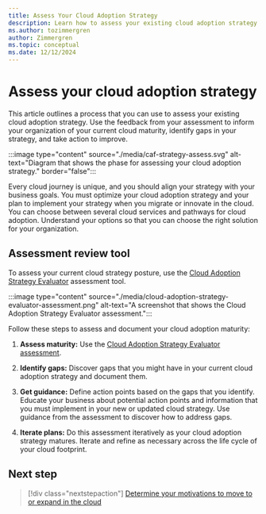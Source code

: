 ```yaml
---
title: Assess Your Cloud Adoption Strategy
description: Learn how to assess your existing cloud adoption strategy so that you can identify gaps in your strategy and take action to improve.
ms.author: tozimmergren
author: Zimmergren
ms.topic: conceptual
ms.date: 12/12/2024
---
```


# Assess your cloud adoption strategy

This article outlines a process that you can use to assess your existing cloud adoption strategy. Use the feedback from your assessment to inform your organization of your current cloud maturity, identify gaps in your strategy, and take action to improve.

:::image type="content" source="./media/caf-strategy-assess.svg" alt-text="Diagram that shows the phase for assessing your cloud adoption strategy." border="false":::

Every cloud journey is unique, and you should align your strategy with your business goals. You must optimize your cloud adoption strategy and your plan to implement your strategy when you migrate or innovate in the cloud. You can choose between several cloud services and pathways for cloud adoption. Understand your options so that you can choose the right solution for your organization.

## Assessment review tool

To assess your current cloud strategy posture, use the [Cloud Adoption Strategy Evaluator](/assessments/8fefc6d5-97ac-42b3-8e97-d82701e55bab/) assessment tool. 

:::image type="content" source="./media/cloud-adoption-strategy-evaluator-assessment.png" alt-text="A screenshot that shows the Cloud Adoption Strategy Evaluator assessment.":::

Follow these steps to assess and document your cloud adoption maturity:

1. **Assess maturity:** Use the [Cloud Adoption Strategy Evaluator assessment](/assessments/8fefc6d5-97ac-42b3-8e97-d82701e55bab/).

1. **Identify gaps:** Discover gaps that you might have in your current cloud adoption strategy and document them.
1. **Get guidance:** Define action points based on the gaps that you identify. Educate your business about potential action points and information that you must implement in your new or updated cloud strategy. Use guidance from the assessment to discover how to address gaps.
1. **Iterate plans:** Do this assessment iteratively as your cloud adoption strategy matures. Iterate and refine as necessary across the life cycle of your cloud footprint.

## Next step

> [!div class="nextstepaction"]
> [Determine your motivations to move to or expand in the cloud](motivations.md)
